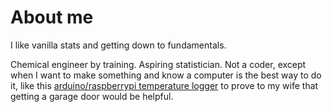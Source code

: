 # About me
I like vanilla stats and getting down to fundamentals.  

Chemical engineer by training. Aspiring statistician. Not a coder, except when I want to make something and know a computer is the best way to do it, like this [arduino/raspberrypi temperature logger](github.com/cliffanderson720/temperature) to prove to my wife that getting a garage door would be helpful.
